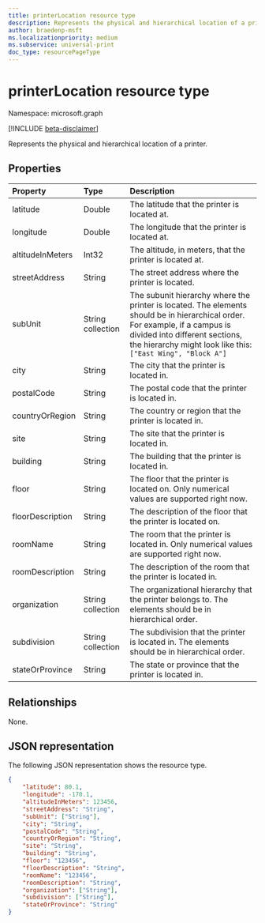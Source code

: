 ```yaml
---
title: printerLocation resource type
description: Represents the physical and hierarchical location of a printer.
author: braedenp-msft
ms.localizationpriority: medium
ms.subservice: universal-print
doc_type: resourcePageType
---
```


# printerLocation resource type

Namespace: microsoft.graph

[!INCLUDE [beta-disclaimer](../../includes/beta-disclaimer.md)]

Represents the physical and hierarchical location of a printer.

## Properties
| Property     | Type        | Description |
|:-------------|:------------|:------------|
|latitude|Double|The latitude that the printer is located at.|
|longitude|Double|The longitude that the printer is located at.|
|altitudeInMeters|Int32|The altitude, in meters, that the printer is located at.|
|streetAddress|String|The street address where the printer is located.|
|subUnit|String collection|The subunit hierarchy where the printer is located. The elements should be in hierarchical order. For example, if a campus is divided into different sections, the hierarchy might look like this: `["East Wing", "Block A"]`|
|city|String|The city that the printer is located in.|
|postalCode|String|The postal code that the printer is located in.|
|countryOrRegion|String|The country or region that the printer is located in.|
|site|String|The site that the printer is located in.|
|building|String|The building that the printer is located in.|
|floor|String|The floor that the printer is located on. Only numerical values are supported right now.|
|floorDescription|String|The description of the floor that the printer is located on.|
|roomName|String|The room that the printer is located in. Only numerical values are supported right now.|
|roomDescription|String|The description of the room that the printer is located in.|
|organization|String collection|The organizational hierarchy that the printer belongs to. The elements should be in hierarchical order.|
|subdivision|String collection|The subdivision that the printer is located in. The elements should be in hierarchical order.|
|stateOrProvince|String|The state or province that the printer is located in.|

## Relationships

None.

## JSON representation

The following JSON representation shows the resource type.

<!-- {
  "blockType": "resource",
  "optionalProperties": [

  ],
  "@odata.type": "microsoft.graph.printerLocation"
}-->

```json
{
    "latitude": 80.1,
    "longitude": -170.1,
    "altitudeInMeters": 123456,
    "streetAddress": "String",
    "subUnit": ["String"],
    "city": "String",
    "postalCode": "String",
    "countryOrRegion": "String",
    "site": "String",
    "building": "String",
    "floor": "123456",
    "floorDescription": "String",
    "roomName": "123456",
    "roomDescription": "String",
    "organization": ["String"],
    "subdivision": ["String"],
    "stateOrProvince": "String"
}
```

<!-- uuid: 8fcb5dbc-d5aa-4681-8e31-b001d5168d79
2015-10-25 14:57:30 UTC -->
<!-- {
  "type": "#page.annotation",
  "description": "printerLocation resource",
  "keywords": "",
  "section": "documentation",
  "tocPath": ""
}-->

